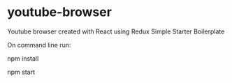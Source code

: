 # youtube-browser

Youtube browser created with React using Redux Simple Starter Boilerplate

On command line run:

npm install

npm start

